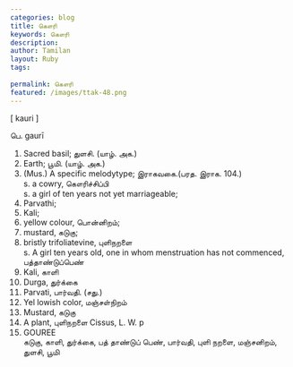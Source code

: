 ```yaml
---
categories: blog
title: கௌரி
keywords: கௌரி
description: 
author: Tamilan
layout: Ruby
tags: 
 
permalink: கௌரி
featured: /images/ttak-48.png
---
```

  
[ kauri ]  
  
பெ. gaurī  
1. Sacred basil; துளசி. (யாழ். அக.)  
2. Earth; பூமி. (யாழ். அக.)  
3. (Mus.) A specific melodytype; இராகவகை.(பரத. இராக. 104.)  
s. a cowry, கௌரிச்சிப்பி  
s. a girl of ten years not yet marriageable;  
2. Parvathi;  
3. Kali;  
4. yellow colour, பொன்னிறம்;  
5. mustard, கடுகு;  
6. bristly trifoliatevine, புளிநறளை  
s. A girl ten years old, one in whom menstruation has not commenced, பத்தாண்டுப்பெண்  
2. Kali, காளி  
3. Durga, துர்க்கை  
4. Parvati, பார்வதி. (சது.)  
5. Yel lowish color, மஞ்சள்நிறம்  
6. Mustard, கடுகு  
7. A plant, புளிநறளை Cissus, L. W. p  
33. GOUREE  
கடுகு, காளி, துர்க்கை, பத் தாண்டுப் பெண், பார்வதி, புளி நறளை, மஞ்சனிறம், துளசி, பூமி